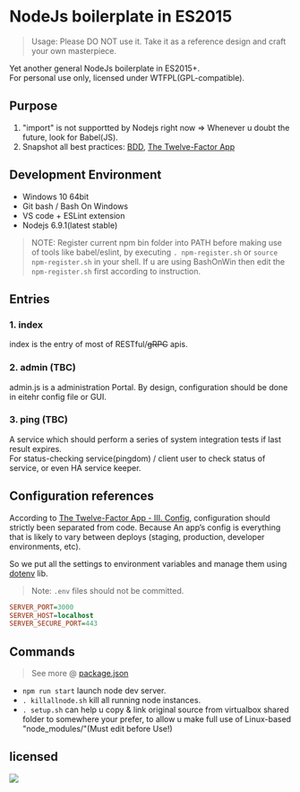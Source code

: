 # NodeJs boilerplate in ES2015

> Usage: Please DO NOT use it. Take it as a reference design and craft your own masterpiece.

Yet another general NodeJs boilerplate in ES2015+.   
For personal use only, licensed under WTFPL(GPL-compatible). 

## Purpose

1. "import" is not supportted by Nodejs right now => Whenever u doubt the future, look for Babel(JS).
2. Snapshot all best practices: [BDD](https://en.wikipedia.org/wiki/Behavior-driven_development),  [The Twelve-Factor App](https://12factor.net/)

## Development Environment

* Windows 10 64bit 
* Git bash / Bash On Windows
* VS code + ESLint extension
* Nodejs 6.9.1(latest stable)

> NOTE: Register current npm bin folder into PATH before making use of tools like babel/eslint, 
by executing `. npm-register.sh` or `source npm-register.sh` in your shell.
If u are using BashOnWin then edit the `npm-register.sh` first according to instruction.

## Entries

### 1. index
index is the entry of most of RESTful/~~gRPC~~ apis. 

### 2. admin (TBC)
admin.js is a administration Portal. By design, configuration should be done in eitehr config file or GUI.

### 3. ping (TBC)
A service which should perform a series of system integration tests if last result expires.  
For status-checking service(pingdom) / client user to check status of service, or even HA service keeper.

## Configuration references

According to [The Twelve-Factor App - III. Config](https://12factor.net/config), configuration should strictly been separated from code. Because An app’s config is everything that is likely to vary between deploys (staging, production, developer environments, etc).

So we put all the settings to environment variables and manage them using [dotenv](https://www.npmjs.com/package/dotenv) lib.

> Note: `.env` files should not be committed.

```ini
SERVER_PORT=3000
SERVER_HOST=localhost
SERVER_SECURE_PORT=443
```

## Commands

> See more @ [package.json](./package.json)

* `npm run start` launch node dev server.
* `. killallnode.sh` kill all running node instances.
* `. setup.sh` can help u copy & link original source from virtualbox shared folder to somewhere your prefer, 
to allow u make full use of Linux-based "node_modules/"(Must edit before Use!)

## licensed
![](https://upload.wikimedia.org/wikipedia/commons/thumb/0/05/WTFPL_logo.svg/140px-WTFPL_logo.svg.png)

